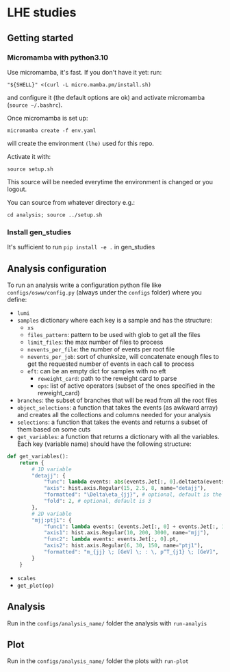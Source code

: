 # LHE studies

## Getting started

### Micromamba with python3.10
Use micromamba, it's fast. If you don't have it yet:
run:

`"${SHELL}" <(curl -L micro.mamba.pm/install.sh)`

and configure it (the default options are ok) and activate micromamba (`source ~/.bashrc`).

Once micromamba is set up:

`micromamba create -f env.yaml`

will create the environment `(lhe)` used for this repo.

Activate it with:

<!-- `micromamba activate lhe`. -->
`source setup.sh`

This source will be needed everytime the environment is changed or you logout.

You can source from whatever directory e.g.:

`cd analysis; source ../setup.sh` 

### Install gen_studies
It's sufficient to run 
`pip install -e .` in gen_studies


## Analysis configuration
To run an analysis write a configuration python file like `configs/osww/config.py` (always under the `configs` folder) where you define:
* `lumi` 
* `samples` dictionary where each key is a sample and has the structure:
    * `xs` 
    * `files_pattern`: pattern to be used with glob to get all the files
    * `limit_files`: the max number of files to process
    * `nevents_per_file`: the number of events per root file
    * `nevents_per_job`: sort of chunksize, will concatenate enough files to get the requested number of events in each call to process
    * `eft`: can be an empty dict for samples with no eft
        * `reweight_card`: path to the reweight card to parse
        * `ops`: list of active operators (subset of the ones specified in the reweight_card)
* `branches`: the subset of branches that will be read from all the root files 
* `object_selections`: a function that takes the events (as awkward array) and creates all the collections and columns needed for your analysis
* `selections`: a function that takes the events and returns a subset of them based on some cuts
* `get_variables`: a function that returns a dictionary with all the variables. Each key (variable name) should have the following structure:
```python
def get_variables():
    return {
        # 1D variable
        "detajj": {
            "func": lambda events: abs(events.Jet[:, 0].deltaeta(events.Jet[:, 1])),
            "axis": hist.axis.Regular(15, 2.5, 8, name="detajj"),
            "formatted": "\Delta\eta_{jj}", # optional, default is the variable name, a.k.a the key of the dict
            "fold": 2, # optional, default is 3
        },
        # 2D variable
        "mjj:ptj1": {
            "func1": lambda events: (events.Jet[:, 0] + events.Jet[:, 1]).mass,
            "axis1": hist.axis.Regular(10, 200, 3000, name="mjj"),
            "func2": lambda events: events.Jet[:, 0].pt,
            "axis2": hist.axis.Regular(6, 30, 150, name="ptj1"),
            "formatted": "m_{jj} \; [GeV] \; : \, p^T_{j1} \; [GeV]",
        }
    }
```

* `scales`
* `get_plot(op)`



## Analysis
Run in the `configs/analysis_name/` folder the analysis with `run-analyis` 

## Plot
Run in the `configs/analysis_name/` folder the plots with `run-plot` 
